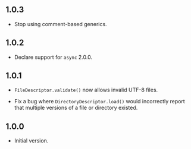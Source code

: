 ## 1.0.3

* Stop using comment-based generics.

## 1.0.2

* Declare support for `async` 2.0.0.

## 1.0.1

* `FileDescriptor.validate()` now allows invalid UTF-8 files.

* Fix a bug where `DirectoryDescriptor.load()` would incorrectly report that
  multiple versions of a file or directory existed.

## 1.0.0

* Initial version.
